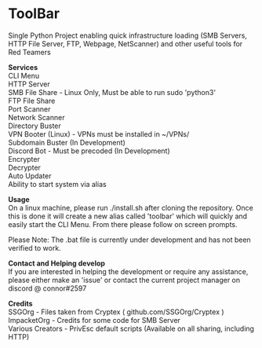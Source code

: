 # ToolBar
Single Python Project enabling quick infrastructure loading (SMB Servers, HTTP File Server, FTP, Webpage, NetScanner) and other useful tools for Red Teamers

**Services** \
CLI Menu  \
HTTP Server \
SMB File Share - Linux Only, Must be able to run sudo 'python3' \
FTP File Share  \
Port Scanner  \
Network Scanner \
Directory Buster \
VPN Booter (Linux) - VPNs must be installed in ~/VPNs/ \
Subdomain Buster (In Development) \
Discord Bot - Must be precoded (In Development) \
Encrypter  \
Decrypter \
Auto Updater \
Ability to start system via alias

**Usage** \
On a linux machine, please run ./install.sh after cloning the repository. Once this is done it will create a new alias called 'toolbar' which will quickly and easily start the CLI Menu. From there please follow on screen prompts. 

Please Note: The .bat file is currently under development and has not been verified to work. 

**Contact and Helping develop** \
If you are interested in helping the development or require any assistance, please either make an 'issue' or contact the current project manager on discord @ connor#2597

**Credits** \
SSGOrg - Files taken from Cryptex ( github.com/SSGOrg/Cryptex ) \
ImpacketOrg - Credits for some code for SMB Server \
Various Creators - PrivEsc default scripts (Available on all sharing, including HTTP)
